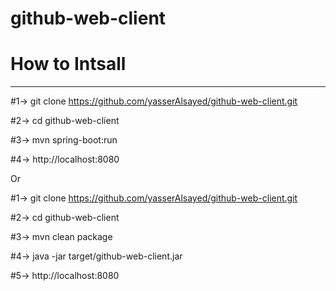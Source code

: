 # github-web-client

# How to Intsall
----------------------

#1-> git clone  https://github.com/yasserAlsayed/github-web-client.git

#2-> cd github-web-client

#3-> mvn spring-boot:run

#4-> http://localhost:8080

 

Or 

#1-> git clone  https://github.com/yasserAlsayed/github-web-client.git

#2-> cd github-web-client

#3-> mvn clean package

#4-> java -jar target/github-web-client.jar

#5-> http://localhost:8080




